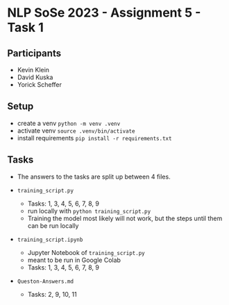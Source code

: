 # NLP SoSe 2023 - Assignment 5 - Task 1

## Participants

- Kevin Klein
- David Kuska
- Yorick Scheffer

## Setup

- create a venv `python -m venv .venv`
- activate venv `source .venv/bin/activate`
- install requirements `pip install -r requirements.txt`

## Tasks

- The answers to the tasks are split up between 4 files.
- `training_script.py`
  - Tasks: 1, 3, 4, 5, 6, 7, 8, 9
  - run locally with `python training_script.py`
  - Training the model most likely will not work, but the steps until them can be run locally

- `training_script.ipynb`
  - Jupyter Notebook of `training_script.py` 
  - meant to be run in Google Colab
  - Tasks: 1, 3, 4, 5, 6, 7, 8, 9

- `Queston-Answers.md`
  - Tasks: 2, 9, 10, 11
